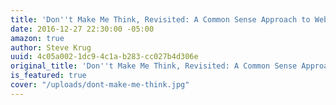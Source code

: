 ```yaml
---
title: 'Don''t Make Me Think, Revisited: A Common Sense Approach to Web Usability'
date: 2016-12-27 22:30:00 -05:00
amazon: true
author: Steve Krug
uuid: 4c05a002-1dc9-4c1a-b283-cc027b4d306e
original_title: 'Don''t Make Me Think, Revisited: A Common Sense Approach to Web Usability'
is_featured: true
cover: "/uploads/dont-make-me-think.jpg"
---
```


